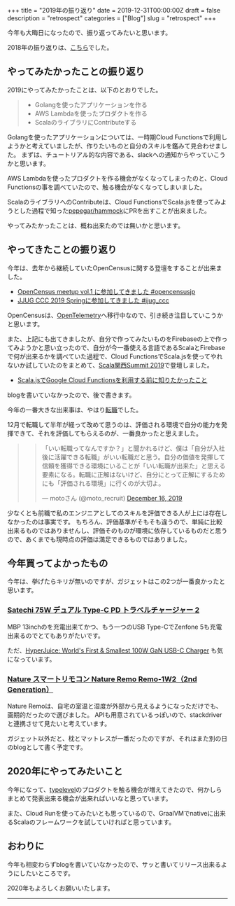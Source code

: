 +++
title = "2019年の振り返り"
date = 2019-12-31T00:00:00Z
draft = false
description = "retrospect"
categories = ["Blog"]
slug = "retrospect"
+++

今年も大晦日になったので、振り返ってみたいと思います。

2018年の振り返りは、[こちら](../../../2018/12/retrospect/)でした。

## やってみたかったことの振り返り

2019にやってみたかったことは、以下のとおりでした。

> * Golangを使ったアプリケーションを作る
> * AWS Lambdaを使ったプロダクトを作る
> * ScalaのライブラリにContributeする

Golangを使ったアプリケーションについては、一時期Cloud Functionsで利用しようかと考えていましたが、作りたいものと自分のスキルを鑑みて見合わせました。
まずは、チュートリアル的な内容である、slackへの通知からやっていこうかと思います。

AWS Lambdaを使ったプロダクトを作る機会がなくなってしまったのと、Cloud Functionsの事を調べていたので、触る機会がなくなってしまいました。

ScalaのライブラリへのContributeは、Cloud FunctionsでScala.jsを使ってみようとした過程で知った[pepegar/hammock](http://pepegar.com/hammock/)にPRを出すことが出来ました。

やってみたかったことは、概ね出来たのでは無いかと思います。

## やってきたことの振り返り

今年は、去年から継続していたOpenCensusに関する登壇をすることが出来ました。

- [OpenCensus meetup vol.1 に参加してきました #opencensusjp](../../04/opencensus-meetup/)
- [JJUG CCC 2019 Springに参加してきました #jjug_ccc](../../05/jjug-ccc-2019/)

OpenCensusは、[OpenTelemetry](https://opentelemetry.io/)へ移行中なので、引き続き注目していこうかと思います。

また、上記にも出てきましたが、自分で作ってみたいものをFirebaseの上で作ってみようかと思い立ったので、自分が今一番使える言語であるScalaとFirebaseで何が出来るかを調べていた過程で、Cloud FunctionsでScala.jsを使ってやれないか試していたのをまとめて、[Scala関西Summit 2019](https://2019.scala-kansai.org/)で登壇しました。

- [Scala.jsでGoogle Cloud Functionsを利用する前に知りたかったこと](https://2019.scala-kansai.org/sessions.html#%E3%82%88%E3%81%97%E3%81%A0)

blogを書いていなかったので、後で書きます。

今年の一番大きな出来事は、やはり[転職](http://localhost:1313/blog/2019/05/career-change/)でした。

12月で転職して半年が経って改めて思うのは、評価される環境で自分の能力を発揮できて、それを評価してもらえるのが、一番良かったと思えました。

> <blockquote class="twitter-tweet"><p lang="ja" dir="ltr">「いい転職ってなんですか？」と聞かれるけど、僕は「自分が入社後に活躍できる転職」がいい転職だと思う。自分の価値を発揮して信頼を獲得できる環境にいることが「いい転職が出来た」と思える要素になる。転職に正解はないけど、自分にとって正解にするためにも「評価される環境」に行くのが大切よ。</p>&mdash; motoさん (@moto_recruit) <a href="https://twitter.com/moto_recruit/status/1206685782506790912?ref_src=twsrc%5Etfw">December 16, 2019</a></blockquote> 

少なくとも前職で私のエンジニアとしてのスキルを評価できる人が上には存在しなかったのは事実です。
もちろん、評価基準がそもそも違うので、単純に比較出来るものではありませんし、評価そのものが環境に依存しているものだと思うので、あくまでも現時点の評価は満足できるものではありました。

## 今年買ってよかったもの

今年は、挙げたらキリが無いのですが、ガジェットはこの2つが一番良かったと思います。

### [Satechi 75W デュアル Type-C PD トラベルチャージャー 2](https://satechi.net/collections/usb-type-c/products/75w-dual-type-c-pd-travel-charger)

MBP 13inchのを充電出来てかつ、もう一つのUSB Type-CでZenfone 5も充電出来るのでとてもありがたいです。

ただ、[HyperJuice: World's First & Smallest 100W GaN USB-C Charger](https://igg.me/at/gan100w/x/12133992#/) も気になっています。

### [Nature スマートリモコン Nature Remo Remo-1W2（2nd Generation）](https://nature.global/jp/nature-remo)

Nature Remoは、自宅の室温と湿度が外部から見えるようになっただけでも、画期的だったので選びました。
APIも用意されているっぽいので、stackdriverと連携させて見たいと考えています。

ガジェット以外だと、枕とマットレスが一番だったのですが、それはまた別の日のblogとして書く予定です。

## 2020年にやってみたいこと

今年になって、[typelevel](https://typelevel.org/)のプロダクトを触る機会が増えてきたので、何かしらまとめて発表出来る機会が出来ればいいなと思っています。

また、Cloud Runを使ってみたいとも思っているので、GraalVMでnativeに出来るScalaのフレームワークを試していければと思っています。

## おわりに

今年も相変わらずblogを書いていなかったので、サッと書いてリリース出来るようにしたいところです。

2020年もよろしくお願いいたします。

---

<script async src="https://platform.twitter.com/widgets.js" charset="utf-8"></script>
